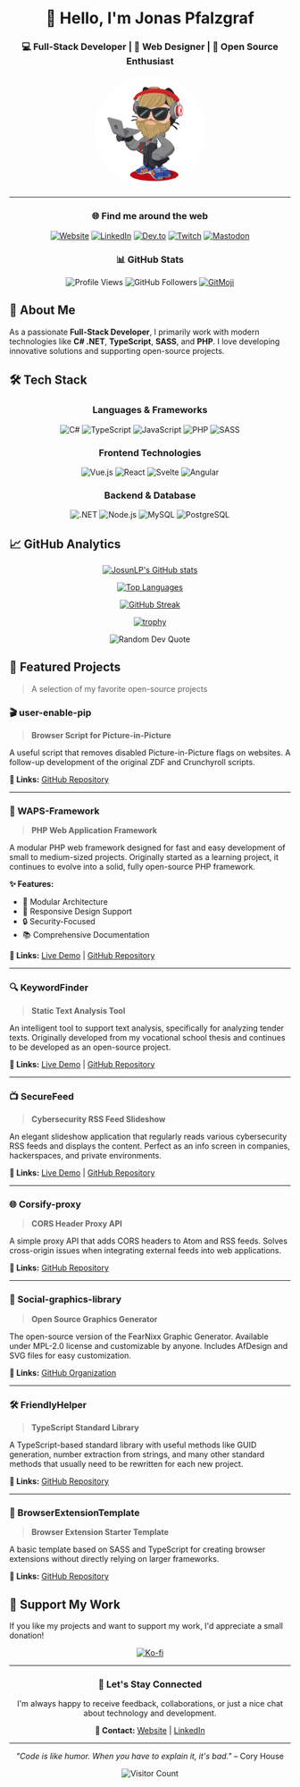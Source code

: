 <div align="center">

# 👋 Hello, I'm Jonas Pfalzgraf

### 💻 Full-Stack Developer | 🎨 Web Designer | 🚀 Open Source Enthusiast

<img src="https://raw.githubusercontent.com/JosunLP/JosunLP/main/src/octo-left.png" alt="JosunLP Avatar" width="200px" height="auto" style="border-radius: 50%;">

---

### 🌐 Find me around the web

[![Website](https://img.shields.io/badge/🌍_Website-JosunLP.de-blue?style=for-the-badge)](https://josunlp.de)
[![LinkedIn](https://img.shields.io/badge/LinkedIn-0077B5?style=for-the-badge&logo=linkedin&logoColor=white)](https://www.linkedin.com/in/jonas-pfalzgraf/)
[![Dev.to](https://img.shields.io/badge/dev.to-0A0A0A?style=for-the-badge&logo=devdotto&logoColor=white)](https://dev.to/josunlp)
[![Twitch](https://img.shields.io/twitch/status/josunlp?style=for-the-badge&logo=twitch)](https://www.twitch.tv/josunlp)
[![Mastodon](https://img.shields.io/mastodon/follow/108197741844625246?style=for-the-badge&label=Mastodon&logo=mastodon)](https://mastodon.social/web/@JosunLP)

### 📊 GitHub Stats

![Profile Views](https://komarev.com/ghpvc/?username=josunlp&style=for-the-badge&color=blueviolet)
![GitHub Followers](https://img.shields.io/github/followers/josunlp?label=Followers&style=for-the-badge&color=orange)
[![GitMoji](https://img.shields.io/badge/gitmoji-%20😜%20😍-FFDD67.svg?style=for-the-badge)](https://gitmoji.dev)

</div>

## 🚀 About Me

As a passionate **Full-Stack Developer**, I primarily work with modern technologies like **C# .NET**, **TypeScript**, **SASS**, and **PHP**. I love developing innovative solutions and supporting open-source projects.

## 🛠️ Tech Stack

<div align="center">

### Languages & Frameworks

![C#](https://img.shields.io/badge/C%23-239120?style=for-the-badge&logo=csharp&logoColor=white)
![TypeScript](https://img.shields.io/badge/TypeScript-007ACC?style=for-the-badge&logo=typescript&logoColor=white)
![JavaScript](https://img.shields.io/badge/JavaScript-F7DF1E?style=for-the-badge&logo=javascript&logoColor=black)
![PHP](https://img.shields.io/badge/PHP-777BB4?style=for-the-badge&logo=php&logoColor=white)
![SASS](https://img.shields.io/badge/SASS-hotpink.svg?style=for-the-badge&logo=SASS&logoColor=white)

### Frontend Technologies

![Vue.js](https://img.shields.io/badge/Vue.js-4FC08D?style=for-the-badge&logo=vue.js&logoColor=white)
![React](https://img.shields.io/badge/React-20232A?style=for-the-badge&logo=react&logoColor=61DAFB)
![Svelte](https://img.shields.io/badge/Svelte-4A4A55?style=for-the-badge&logo=svelte&logoColor=FF3E00)
![Angular](https://img.shields.io/badge/Angular-DD0031?style=for-the-badge&logo=angular&logoColor=white)

### Backend & Database

![.NET](https://img.shields.io/badge/.NET-5C2D91?style=for-the-badge&logo=.net&logoColor=white)
![Node.js](https://img.shields.io/badge/Node.js-43853D?style=for-the-badge&logo=node.js&logoColor=white)
![MySQL](https://img.shields.io/badge/MySQL-00000F?style=for-the-badge&logo=mysql&logoColor=white)
![PostgreSQL](https://img.shields.io/badge/PostgreSQL-316192?style=for-the-badge&logo=postgresql&logoColor=white)

</div>

## 📈 GitHub Analytics

<div align="center">

[![JosunLP's GitHub stats](https://github-readme-stats.vercel.app/api?username=josunlp&show_icons=true&theme=midnight-purple&hide_border=true&include_all_commits=true&count_private=true)](https://github.com/anuraghazra/github-readme-stats)

[![Top Languages](https://github-readme-stats.vercel.app/api/top-langs/?username=josunlp&layout=compact&theme=midnight-purple&hide_border=true&langs_count=8)](https://github.com/anuraghazra/github-readme-stats)

[![GitHub Streak](https://github-readme-streak-stats.herokuapp.com/?user=josunlp&theme=midnight-purple&hide_border=true)](https://git.io/streak-stats)

[![trophy](https://github-profile-trophy.vercel.app/?username=josunlp&theme=tokyonight&row=2&margin-w=20&no-bg=true&no-frame=true)](https://github.com/ryo-ma/github-profile-trophy)

![Random Dev Quote](https://quotes-github-readme.vercel.app/api?type=horizontal&theme=tokyonight&border=true)

</div>

## 🎯 Featured Projects

> A selection of my favorite open-source projects

### 🎬 user-enable-pip

> **Browser Script for Picture-in-Picture**

A useful script that removes disabled Picture-in-Picture flags on websites. A follow-up development of the original ZDF and Crunchyroll scripts.

**🔗 Links:** [GitHub Repository](https://github.com/JosunLP/user-enable-pip/)

---

### 🚀 WAPS-Framework

> **PHP Web Application Framework**

A modular PHP web framework designed for fast and easy development of small to medium-sized projects. Originally started as a learning project, it continues to evolve into a solid, fully open-source PHP framework.

**✨ Features:**

- 🔧 Modular Architecture
- 📱 Responsive Design Support
- 🔒 Security-Focused
- 📚 Comprehensive Documentation

**🔗 Links:** [Live Demo](https://waps.josunlp.de/) | [GitHub Repository](https://github.com/WAPS-Project/WAPS-Framework)

---

### 🔍 KeywordFinder

> **Static Text Analysis Tool**

An intelligent tool to support text analysis, specifically for analyzing tender texts. Originally developed from my vocational school thesis and continues to be developed as an open-source project.

**🔗 Links:** [Live Demo](https://keywordfinder.josunlp.de/#/) | [GitHub Repository](https://github.com/JosunLP/KeywordFinder)

---

### 📺 SecureFeed

> **Cybersecurity RSS Feed Slideshow**

An elegant slideshow application that regularly reads various cybersecurity RSS feeds and displays the content. Perfect as an info screen in companies, hackerspaces, and private environments.

**🔗 Links:** [Live Demo](https://securefeed.josunlp.de/#/) | [GitHub Repository](https://github.com/JosunLP/SecureFeed)

---

### 🌐 Corsify-proxy

> **CORS Header Proxy API**

A simple proxy API that adds CORS headers to Atom and RSS feeds. Solves cross-origin issues when integrating external feeds into web applications.

**🔗 Links:** [GitHub Repository](https://github.com/JosunLP/Corsify-proxy)

---

### 🎨 Social-graphics-library

> **Open Source Graphics Generator**

The open-source version of the FearNixx Graphic Generator. Available under MPL-2.0 license and customizable by anyone. Includes AfDesign and SVG files for easy customization.

**🔗 Links:** [GitHub Organization](https://github.com/Social-graphics-library)

---

### 🛠️ FriendlyHelper

> **TypeScript Standard Library**

A TypeScript-based standard library with useful methods like GUID generation, number extraction from strings, and many other standard methods that usually need to be rewritten for each new project.

**🔗 Links:** [GitHub Repository](https://github.com/JosunLP/FriendlyHelper)

---

### 🔧 BrowserExtensionTemplate

> **Browser Extension Starter Template**

A basic template based on SASS and TypeScript for creating browser extensions without directly relying on larger frameworks.

**🔗 Links:** [GitHub Repository](https://github.com/JosunLP/BrowserExtensionTemplate)

## 💝 Support My Work

If you like my projects and want to support my work, I'd appreciate a small donation!

<div align="center">

[![Ko-fi](https://ko-fi.com/img/githubbutton_sm.svg)](https://ko-fi.com/JosunLP)

</div>

---

<div align="center">

### 🤝 Let's Stay Connected

I'm always happy to receive feedback, collaborations, or just a nice chat about technology and development.

**📧 Contact:** [Website](https://josunlp.de) | [LinkedIn](https://www.linkedin.com/in/jonas-pfalzgraf/)

---

_"Code is like humor. When you have to explain it, it's bad."_ – Cory House

![Visitor Count](https://komarev.com/ghpvc/?username=josunlp&style=flat-square&color=blue)

</div>
